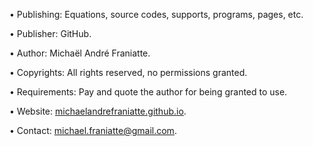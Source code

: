 ﻿  
• Publishing: Equations, source codes, supports, programs, pages, etc.  
  
• Publisher: GitHub.  
  
• Author: Michaël André Franiatte.  
  
• Copyrights: All rights reserved, no permissions granted.  
  
• Requirements: Pay and quote the author for being granted to use.  
  
• Website: [michaelandrefraniatte.github.io](https://michaelandrefraniatte.github.io/).  
  
• Contact: michael.franiatte@gmail.com.  
  